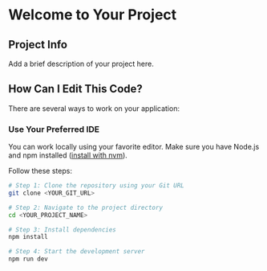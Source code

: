 # Welcome to Your Project

## Project Info

Add a brief description of your project here.

## How Can I Edit This Code?

There are several ways to work on your application:

### Use Your Preferred IDE

You can work locally using your favorite editor. Make sure you have Node.js and npm installed ([install with nvm](https://github.com/nvm-sh/nvm#installing-and-updating)).

Follow these steps:

```sh
# Step 1: Clone the repository using your Git URL
git clone <YOUR_GIT_URL>

# Step 2: Navigate to the project directory
cd <YOUR_PROJECT_NAME>

# Step 3: Install dependencies
npm install

# Step 4: Start the development server
npm run dev
